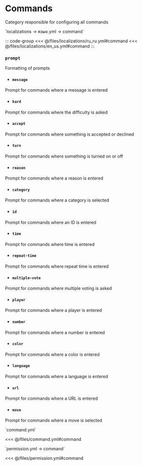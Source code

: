 # Commands

Category responsible for configuring all commands

[//]: # (localization)
<!--@include: @/parts/words.md#localization--> 
<!--@include: @/parts/words.md#path--> `localizations → язык.yml → command`

<!--@include: @/parts/words.md#default--> 

::: code-group
<<< @/files/localizations/ru_ru.yml#command
<<< @/files/localizations/en_us.yml#command
:::

### `prompt`

Formatting of prompts

- #### `message`

Prompt for commands where a message is entered

- #### `hard`

Prompt for commands where the difficulty is asked

- #### `accept`

Prompt for commands where something is accepted or declined

- #### `turn`

Prompt for commands where something is turned on or off

- #### `reason`

Prompt for commands where a reason is entered

- #### `category`

Prompt for commands where a category is selected

- #### `id`

Prompt for commands where an ID is entered

- #### `time`

Prompt for commands where time is entered

- #### `repeat-time`

Prompt for commands where repeat time is entered

- #### `multiple-vote`

Prompt for commands where multiple voting is asked

- #### `player`

Prompt for commands where a player is entered

- #### `number`

Prompt for commands where a number is entered

- #### `color`

Prompt for commands where a color is entered

- #### `language`

Prompt for commands where a language is entered

- #### `url`

Prompt for commands where a URL is entered

- #### `move`

Prompt for commands where a move is selected

[//]: # (command.yml)
<!--@include: @/parts/words.md#setting-->
<!--@include: @/parts/words.md#path--> `command.yml`

<!--@include: @/parts/words.md#default-->
<<< @/files/command.yml#command

<!--@include: @/parts/enable.md-->

[//]: # (permission.yml)
<!--@include: @/parts/words.md#permission-->
<!--@include: @/parts/words.md#path--> `permission.yml → command`

<!--@include: @/parts/words.md#default-->
<<< @/files/permission.yml#command

<!--@include: @/parts/permission/permissionTier3.md-->
